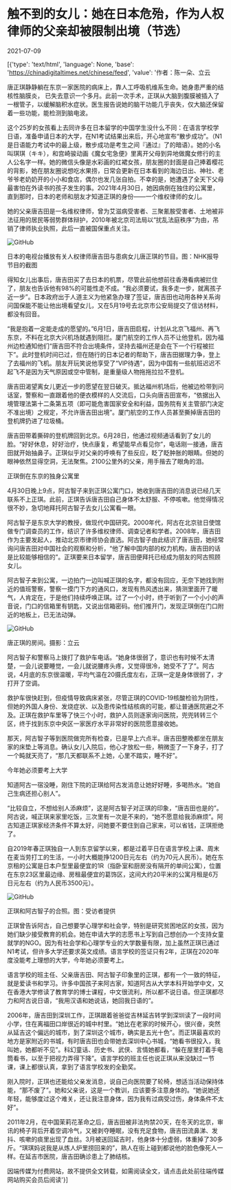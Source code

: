 # 触不到的女儿：她在日本危殆，作为人权律师的父亲却被限制出境（节选）

2021-07-09

[{'type': 'text/html', 'language': None, 'base': 'https://chinadigitaltimes.net/chinese/feed', 'value': '作者：陈一朵、立云

唐正琪静静躺在东京一家医院的病床上，靠人工呼吸机维系生命。她身患严重的结核性脑膜炎， 已失去意识一个多月。此前一次手术，正琪从大脑到腹膜被插入了一根管子，以缓解脑积水症状。医生报告说她的脑干功能几乎丧失，仅大脑还保留着一些功能，能检测到脑电波。

这个25岁的女孩看上去同许多在日本留学的中国学生没什么不同：在语言学校学日语，准备申请日本的大学，在N1考试结果出来后，开心地宣布“散步成功”。（N1是日语能力考试中的最上级，散步成功是考生之间『通过』了的暗语）。她的小名叫琪琪（キキ），和宫崎骏动画《魔女宅急便》里离开父母到异地做魔女修行的主人公名字一样。她的微信头像是水彩画的红裙女孩，朋友圈的封面是自己捧着樱花的背影，她在朋友圈说想吃水果捞，日常会更新在日本看到的海边日出、神社、老爷爷老奶奶开的小小和食店，偶尔也发几张自拍。不幸的是，她遭遇了全天下父母最害怕在外读书的孩子发生的事。2021年4月30日，她因病倒在独住的公寓里，直到那时，日本的老师和朋友才知道正琪的身份——一个维权律师的女儿。

她的父亲唐吉田是一名维权律师，曾为艾滋病受害者、三聚氰胺受害者、土地被非法征用的居民等弱势群体辩护，2010年被北京司法局以“扰乱法庭秩序”为由，吊销了律师执业执照，此后一直被国保重点关注。

![GitHub](https://d32kak7w9u5ewj.cloudfront.net/media/image/2021/07/9f2c10a28a2e45b499ef0784897e74e3.jpg)

日本的电视台播放有关人权律师唐吉田与患病女儿唐正琪的节目。图：NHK报导节目的截图

得知女儿出事后，唐吉田买了去日本的机票，尽管此前他想前往香港看病被拦住了，朋友也告诉他有98%的可能性走不成。“我必须要试，我多走一步，就离孩子近一步”。日本政府出于人道主义为他紧急办理了签证，唐吉田也动用各种关系询问国保能不能让他出境看望女儿，又在5月19号去北京市公安局提交了信访材料，都没有回音。

“我是抱着一定能走成的愿望的。”6月1日，唐吉田启程，计划从北京飞福州、再飞东京，不料在北京大兴机场就遇到阻拦。厦门航空的工作人员不让他登机，因为福州边检通知他们“唐吉田不符合出境条件，坚持去福州还是会在下一个行程被拦下”。此时登机时间已过，但在随行的日本记者的帮助下，唐吉田据理力争，登上了去福州的飞机。朋友开玩笑说他享受了“VIP待遇”，因为中国有一些航班迟迟不起飞不是因为天气原因或空中管制，是重量级人物拖拖拉拉不登机。

唐吉田渴望离女儿更近一步的愿望在翌日破灭。抵达福州机场后，他被边检带到问话室，警察和一直跟着他的便衣模样的人交流后，口头向唐吉田宣布，“依据出入境管理法第十二条第五项（即可能危害国家安全和利益，国务院有关主管部门决定不准出境）之规定，不允许唐吉田出境”。厦门航空的工作人员甚至撕掉唐吉田的登机牌扔进了垃圾桶。

唐吉田带着撕碎的登机牌回到北京。6月28日，他通过视频通话看到了女儿的脸。“好好休息，好好治疗，快点康复，希望能早点看见你”，电话刚一接通，唐吉田就开始抽鼻子。正琪似乎对父亲的呼唤有了些反应，眨了眨肿胀的眼睛。但她的眼神依然显得空洞，无法聚焦。2100公里外的父亲，用手揩去了眼角的泪。

正琪倒在东京的独身公寓里

4月30日晚上9点，阿古智子来到正琪公寓门口，她收到唐吉田的消息说已经几天联系不上正琪。此前，正琪告诉唐吉田自己身体不太舒服、不停咳嗽。他觉得情况很不妙，急切地拜托阿古智子去女儿公寓看一眼。

阿古智子是东京大学的教授，做现代中国研究。2000年代，阿古在北京驻日使馆做专门调查员的工作，结识了许多维权律师、调查记者和学者。2008年，唐吉田作为主要发起人，推动北京市律师协会直选。阿古智子由此结识了唐吉田，她经常询问唐吉田对中国社会的观察和分析，“他了解中国内部的权力机构，唐吉田的话是比较能够相信的”。正琪要来日本留学，唐吉田便拜托已经成为朋友的阿古照顾女儿。

阿古智子来到公寓，一边拍门一边叫喊正琪的名字，都没有回应，无奈下她找到附近的值班警察，警察一摸门下方的通风口，发现有热风透出来，猜测里面开了暖气，人肯定在，于是他们持续呼唤正琪。过了一个小时，终于听到了一个小小的声音说，门口的信箱里有钥匙，又说出信箱密码。他们推开门，发现正琪倒在门口附近的地板上，已无法动弹。

![GitHub](https://d32kak7w9u5ewj.cloudfront.net/media/image/2021/07/36444c8671d34913bdea7c0e68fe0cff.jpg?imageView2/1/w/1080/h/722/format/jpg)

唐正琪的房间。摄影：立云

阿古智子和警察马上拨打了救护车电话。“她身体很弱了，意识也有时候不太清楚，一会儿说要睡觉，一会儿就说腰疼头疼，又觉得很冷，她受不了了”。阿古说，4月底的东京很温暖，平均气温在20摄氏度左右，正琪一定是身体很弱了，才打开了空调。

救护车很快赶到，但疫情导致病床紧张，尽管正琪的COVID-19核酸检验为阴性，但她的外国人身份、发烧症状、以及患传染性结核病的可能，都让普通医院避之不及。正琪在救护车里等了快三个小时，救护人员则逐家询问医院，兜兜转转三个区，终于找到东京中央区一家医疗水平非常好的医院愿意接收她。

那天，阿古智子等到医院做完所有检查，已是早上六点半。唐吉田整晚都坐在朋友家的床垫上等消息。确认女儿入院后，他心才放松一些，稍微歪了一下身子，打了一个盹就天亮了，“那几天都联系不上她，心里不踏实，睡不好”。

今年她必须要考上大学

知道阿古一宿没睡，刚住下院的正琪给阿古发消息让她好好睡，多喝热水。“她自己生病还担心别人”。

“比较自立，不想给别人添麻烦”，这是阿古智子对正琪的印象，“唐吉田也是的”。阿古说，喊正琪来家里吃饭，三次里有一次是不来的，“她不愿意给我添麻烦”。阿古知道正琪家经济条件不算太好，问她要不要住到自己家来，可以省钱，正琪拒绝了。

自2019年春正琪独自一人到东京留学以来，都是过着平日在语言学校上课、周末在麦当劳打工的生活，一小时大概能挣1200日元左右（约为70元人民币）。她在东京租的公寓是日本户型里最便宜的1R（指卧室和厨房没有隔开的单间公寓），位置在东京23区里最边缘、房租最便宜的葛饰区，这间大约20平米的公寓月租是6万日元左右（约为人民币3500元）。

![GitHub](https://d32kak7w9u5ewj.cloudfront.net/media/image/2021/07/7329d65ce4324b6e841064195a2a40c5.jpg?imageView2/1/w/1080/h/720/format/jpg)

正琪和阿古智子的合照。图：受访者提供

正琪曾告诉阿古，自己想要学心理学和社会学，特别是研究贫困地区的女孩，因为她们缺少接受教育的机会。她在申请大学的志愿书上写到自己想创办一个支持女童就学的NGO。因为有社会学和心理学专业的大学数量有限，加上虽然正琪已通过N1考试，但许多大学还要求英文成绩。语言学校的签证只有2年，正琪在2020年度没能考上理想的大学，今年她必须要考上。

语言学校的班主任、父亲唐吉田、阿古智子印象里的正琪，都有一个一致的特征，就是爱读书和学习。许多中国孩子来阿古家，知道阿古从大学本科开始学中文，又在香港大学修读了教育学的博士课程，中文很流利，所以都不说日语。但正琪都尽力和阿古说日语，“我用汉语和她说话，她回我日语的”。

2006年，唐吉田到深圳工作，正琪跟着爸爸從吉林延吉转学到深圳读了一段时间小学，住在离福田口岸很近的城中村里。“她比在老家的时候开心，很兴奋，突然从延吉这个偏远的城市，到了深圳这个城市，确实是五光十色”。而正琪最喜欢的地方是家附近的书城，有时唐吉田也会带她去深圳中心书城，“她看书很投入，我叫她，她都听不见”。科幻童话、历史书、武侠、言情她都看，“躲在屋里打着手电筒看书，以至于把视力弄得下降”。语言学校的班主任也说正琪从来没缺过一节课，课上都很认真，拿到了语言学校发的全勤奖。

刚入院时，正琪也还能给父亲发消息，说自己向医院要了轮椅，想适当活动保持体能，“那不废了”。她和父亲说，这是一个教训，应该要多注意身体的。“她说她还年轻，能够度过这个难关，还让我注意身体，因为我有过病受过伤，身体条件不太好”。

2011年2月，在中国茉莉花革命之后，唐吉田被非法拘禁20天，在冬天的北京，审讯的椅子背后开着空调冷气，又被剥夺睡眠，没有充足食物，唐吉田流鼻涕、发抖、咳嗽的痰里出现了血丝。3月被送回延吉时，他身体十分虚弱，体重掉了30多斤。“琪琪妈说我是从炼人炉里捞回来的”，熟人在街上碰到都说他的脸色像死人一样。在延吉市医院，唐吉田确诊患上了肺结核。

因端传媒为付费网站，故不提供全文转载，如需阅读全文，请点击此处前往端传媒网站购买会员后阅读'}]